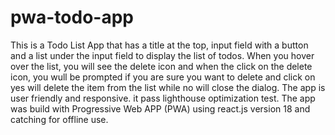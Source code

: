 # pwa-todo-app
This is a Todo List App that has a title at the top, input field with a button and a list under the input field to display the list of todos. When you hover over the list, you will see the delete icon and when the click on the delete icon, you wull be prompted if you are sure you want to delete and click on yes will delete the item from the list while no will close the dialog. The app is user friendly and responsive. it pass lighthouse optimization test. The app was build with Progressive Web APP (PWA) using react.js version 18 and catching for offline use.
